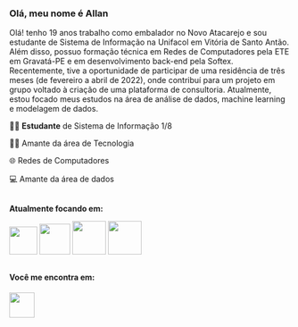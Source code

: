 ### Olá, meu nome é Allan 


Olá! tenho 19 anos trabalho como embalador no Novo Atacarejo e sou estudante de Sistema de Informação na Unifacol em Vitória de Santo Antão. Além disso, possuo formação técnica em Redes de Computadores pela ETE em Gravatá-PE e em desenvolvimento back-end pela Softex. Recentemente, tive a oportunidade de participar de uma residência de três meses (de fevereiro a abril de 2022), onde contribuí para um projeto em grupo voltado à criação de uma plataforma de consultoria. Atualmente, estou focado meus estudos na área de análise de dados, machine learning e modelagem de dados.

🧑🏽 **Estudante** de Sistema de Informação 1/8

👨‍💻 Amante da área de Tecnologia

🌐 Redes de Computadores

💻 Amante da área de dados
##
  **Atualmente focando em:**

 <div display = 'inline'>
   <img width ='50' height='50' src="https://cdn.jsdelivr.net/gh/devicons/devicon@latest/icons/python/python-original.svg" />
   <img width ='55' height='55' src="https://cdn.jsdelivr.net/gh/devicons/devicon@latest/icons/pandas/pandas-original-wordmark.svg" /> 
   <img width ='60' height='60' src="https://cdn.jsdelivr.net/gh/devicons/devicon@latest/icons/oracle/oracle-original.svg" />
   <img width ='60' height='60' src="https://cdn.jsdelivr.net/gh/devicons/devicon@latest/icons/kaggle/kaggle-original-wordmark.svg" />
</div>



##
<div>
  <h4> Você me encontra em: </h4>
  <a href = 'https://www.linkedin.com/in/allan-junior-batista-da-silva-1867a8257/'>
  <img width ='45' height='45' src="https://cdn.jsdelivr.net/gh/devicons/devicon@latest/icons/linkedin/linkedin-original.svg" />
  </a>
 </div>

  
  
          
          
          


